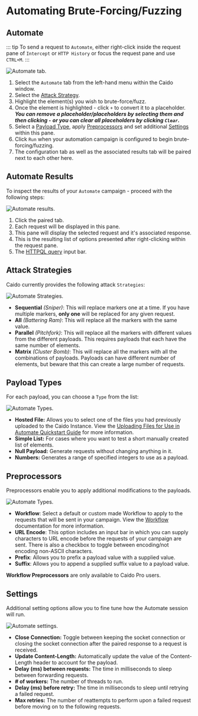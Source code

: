 # Automating Brute-Forcing/Fuzzing

## Automate

::: tip
To send a request to `Automate`, either right-click inside the request pane of `Intercept` or `HTTP History` or focus the request pane and use `CTRL+M`.
:::

<img alt="Automate tab." src="/_images/automate_interface.png" center/>

1. Select the `Automate` tab from the left-hand menu within the Caido window.
2. Select the [Attack Strategy](#attack-strategies).
2. Highlight the element(s) you wish to brute-force/fuzz.
3. Once the element is highlighted - click `+` to convert it to a placeholder. **_You can remove a placeholder/placeholders by selecting them and then clicking `-` or you can clear all placeholders by clicking `Clear`._**
4. Select a [Payload Type](#payload-types), apply [Preprocessors](#preprocessors) and set additional [Settings](#settings) within this pane.
5. Click `Run` when your automation campaign is configured to begin brute-forcing/fuzzing.
7. The configuration tab as well as the associated results tab will be paired next to each other here.

## Automate Results

To inspect the results of your `Automate` campaign - proceed with the following steps:

<img alt="Automate results." src="/_images/automate_results_tab.png">

1. Click the paired tab.
2. Each request will be displayed in this pane.
3. This pane will display the selected request and it's associated response.
4. This is the resulting list of options presented after right-clicking within the request pane.
5. The [HTTPQL query](/reference/httpql.md) input bar.

## Attack Strategies

Caido currently provides the following attack `Strategies`:

<img alt="Automate Strategies." src="/_images/strategies_automate.png" center/>

- **Sequential** _(Sniper)_: This will replace markers one at a time. If you have multiple markers, **only one** will be replaced for any given request.
- **All** _(Battering Ram)_: This will replace all the markers with the same value.
- **Parallel** _(Pitchfork)_: This will replace all the markers with different values from the different payloads. This requires payloads that each have the same number of elements.
- **Matrix** _(Cluster Bomb)_: This will replace all the markers with all the combinations of payloads. Payloads can have different number of elements, but beware that this can create a large number of requests.

## Payload Types

For each payload, you can choose a `Type` from the list:

<img alt="Automate Types." src="/_images/types_automate.png" center/>

- **Hosted File:** Allows you to select one of the files you had previously uploaded to the Caido Instance. View the [Uploading Files for Use in Automate Quickstart Guide](./file_upload.md) for more information.
- **Simple List:** For cases where you want to test a short manually created list of elements.
- **Null Payload:** Generate requests without changing anything in it.
- **Numbers:** Generates a range of specified integers to use as a payload.

## Preprocessors

Preprocessors enable you to apply additional modifications to the payloads.

<img alt="Automate Types." src="/_images/automate_preprocessors.png" center/>

- **Workflow**: Select a default or custom made Workflow to apply to the requests that will be sent in your campaign. View the [Workflow](/guides/workflows.md) documentation for more information.
- **URL Encode**: This option includes an input bar in which you can supply characters to URL encode before the requests of your campaign are sent. There is also a checkbox to toggle between encoding/not encoding non-ASCII characters.
- **Prefix**: Allows you to prefix a payload value with a supplied value.
- **Suffix**: Allows you to append a supplied suffix value to a payload value.

<ProContainer>
<b>Workflow Preprocessors</b> are only available to Caido Pro users.
</ProContainer>

## Settings

Additional setting options allow you to fine tune how the Automate session will run.

<img alt="Automate settings." src="/_images/settings_automate.png" center/>

- **Close Connection:** Toggle between keeping the socket connection or closing the socket connection after the paired response to a request is received.
- **Update Content-Length:** Automatically update the value of the Content-Length header to account for the payload.
- **Delay (ms) between requests:** The time in milliseconds to sleep between forwarding requests.
- **# of workers:** The number of threads to run.
- **Delay (ms) before retry:** The time in milliseconds to sleep until retrying a failed request.
- **Max retries:** The number of reattempts to perform upon a failed request before moving on to the following requests.
